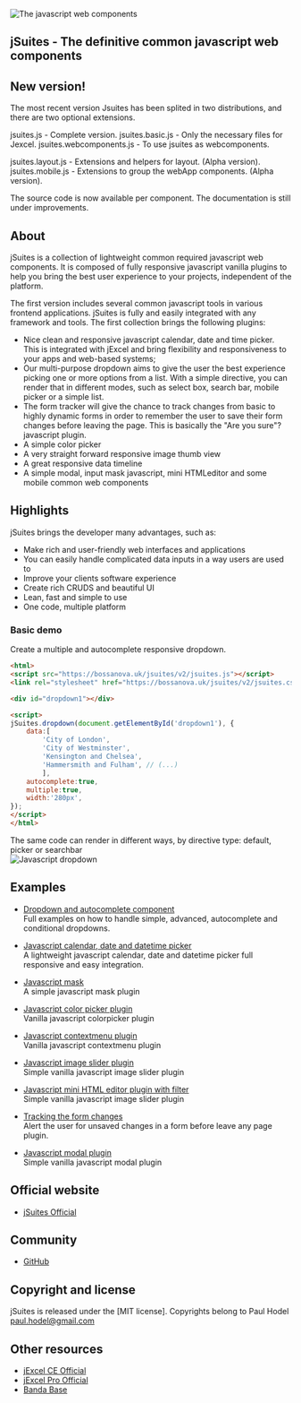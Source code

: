 ![The javascript web components](https://bossanova.uk/templates/jsuites/img/logo.png)

## jSuites - The definitive common javascript web components

New version!
---------

The most recent version Jsuites has been splited in two distributions, and there are two optional extensions.

jsuites.js - Complete version.
jsuites.basic.js - Only the necessary files for Jexcel.
jsuites.webcomponents.js - To use jsuites as webcomponents.

jsuites.layout.js - Extensions and helpers for layout. (Alpha version).
jsuites.mobile.js - Extensions to group the webApp components. (Alpha version).

The source code is now available per component. The documentation is still under improvements.

About
---------
jSuites is a collection of lightweight common required javascript web components. It is composed of fully responsive javascript vanilla plugins to help you bring the best user experience to your projects, independent of the platform.</p>

The first version includes several common javascript tools in various frontend applications. jSuites is fully and easily integrated with any framework and tools. The first collection brings the following plugins:

* Nice clean and responsive javascript calendar, date and time picker. This is integrated with jExcel and bring flexibility and responsiveness to your apps and web-based systems;
* Our multi-purpose dropdown aims to give the user the best experience picking one or more options from a list. With a simple directive, you can render that in different modes, such as select box, search bar, mobile picker or a simple list.
* The form tracker will give the chance to track changes from basic to highly dynamic forms in order to remember the user to save their form changes before leaving the page. This is basically the "Are you sure"? javascript plugin.
* A simple color picker
* A very straight forward responsive image thumb view
* A great responsive data timeline
* A simple modal, input mask javascript, mini HTMLeditor and some mobile common web components

Highlights
---------
jSuites brings the developer many advantages, such as:

* Make rich and user-friendly web interfaces and applications
* You can easily handle complicated data inputs in a way users are used to
* Improve your clients software experience
* Create rich CRUDS and beautiful UI
* Lean, fast and simple to use
* One code, multiple platform


### Basic demo

Create a multiple and autocomplete responsive dropdown.


```html
<html>
<script src="https://bossanova.uk/jsuites/v2/jsuites.js"></script>
<link rel="stylesheet" href="https://bossanova.uk/jsuites/v2/jsuites.css" type="text/css" />

<div id="dropdown1"></div>

<script>
jSuites.dropdown(document.getElementById('dropdown1'), {
    data:[
        'City of London',
        'City of Westminster',
        'Kensington and Chelsea',
        'Hammersmith and Fulham', // (...)
        ],
    autocomplete:true,
    multiple:true,
    width:'280px',
});
</script>
</html>
```
The same code can render in different ways, by directive type: default, picker or searchbar\
![Javascript dropdown](https://bossanova.uk/templates/jsuites/img/dropdown.png)


Examples
---------

* [Dropdown and autocomplete component](https://bossanova.uk/jsuites/dropdown-and-autocomplete)\
Full examples on how to handle simple, advanced, autocomplete and conditional dropdowns.

* [Javascript calendar, date and datetime picker](https://bossanova.uk/jsuites/javascript-calendar)\
A lightweight javascript calendar, date and datetime picker full responsive and easy integration.

* [Javascript mask](https://bossanova.uk/jsuites/javascript-mask)\
A simple javascript mask plugin

* [Javascript color picker plugin](https://bossanova.uk/jsuites/color-picker)\
Vanilla javascript colorpicker plugin

* [Javascript contextmenu plugin](https://bossanova.uk/jsuites/contextmenu)\
Vanilla javascript contextmenu plugin

* [Javascript image slider plugin](https://bossanova.uk/jsuites/image-slider)\
Simple vanilla javascript image slider plugin

* [Javascript mini HTML editor plugin with filter](https://bossanova.uk/jsuites/text-editor)\
Simple vanilla javascript image slider plugin

* [Tracking the form changes](https://bossanova.uk/jsuites/tracking-for-form-changes)\
Alert the user for unsaved changes in a form before leave any page plugin.

* [Javascript modal plugin](https://bossanova.uk/jsuites/modal)\
Simple vanilla javascript modal plugin


## Official website
- [jSuites Official](https://bossanova.uk/jsuites)

## Community
- [GitHub](https://github.com/paulhodel/jsuites/issues)

## Copyright and license
jSuites is released under the [MIT license]. Copyrights belong to Paul Hodel <paul.hodel@gmail.com>

## Other resources

- [jExcel CE Official](https://bossanova.uk/jexcel/v3)
- [jExcel Pro Official](https://jexcel.net/v3)
- [Banda Base](https://base.mus.br)
